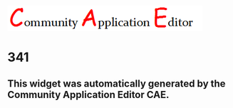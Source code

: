 ![CAE](https://github.com/PhilCAEOrg/application-340/blob/gh-pages/frontendComponent-341/img/logo.png)  

341
===================


This widget was automatically generated by the Community Application Editor CAE.  
---------------
